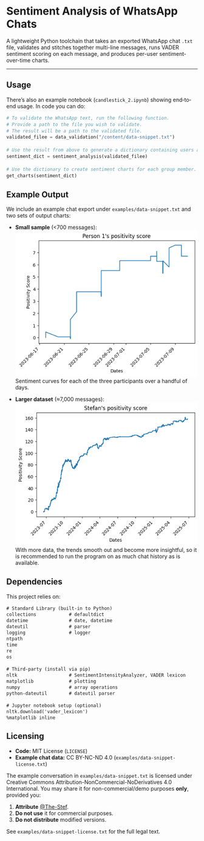 # Sentiment Analysis of WhatsApp Chats

A lightweight Python toolchain that takes an exported WhatsApp chat `.txt` file, validates and stitches together multi-line messages, runs VADER sentiment scoring on each message, and produces per-user sentiment‐over-time charts.

---

## Usage

There’s also an example notebook (`candlestick_2.ipynb`) showing end‐to‐end usage. In code you can do:

```python
# To validate the WhatsApp text, run the following function.
# Provide a path to the file you wish to validate.
# The result will be a path to the validated file.
validated_filee = data_validation("/content/data‐snippet.txt")

# Use the result from above to generate a dictionary containing users and sentiment scores.
sentiment_dict = sentiment_analysis(validated_filee)

# Use the dictionary to create sentiment charts for each group member.
get_charts(sentiment_dict)
```

## Example Output

We include an example chat export under `examples/data‐snippet.txt` and two sets of output charts:

- **Small sample** (<700 messages):  
  ![Sample chart – 3 users](./examples/p1-sentiment.png)  
  Sentiment curves for each of the three participants over a handful of days.

- **Larger dataset** (≈7,000 messages):  
  ![Larger‐data chart – Stefan (me)](./examples/stefan-sentiment.png)  
  With more data, the trends smooth out and become more insightful, so it is recommended to run the program on as much chat history as is available.

## Dependencies

This project relies on:

```text
# Standard Library (built-in to Python)
collections            # defaultdict
datetime               # date, datetime
dateutil               # parser
logging                # logger
ntpath
time
re
os

# Third-party (install via pip)
nltk                   # SentimentIntensityAnalyzer, VADER lexicon
matplotlib             # plotting
numpy                  # array operations
python-dateutil        # dateutil parser

# Jupyter notebook setup (optional)
nltk.download('vader_lexicon')
%matplotlib inline
```

## Licensing

- **Code:** MIT License (`LICENSE`)
- **Example chat data:** CC BY-NC-ND 4.0 (`examples/data-snippet-license.txt`)

The example conversation in `examples/data-snippet.txt` is licensed under Creative Commons Attribution-NonCommercial-NoDerivatives 4.0 International. You may share it for non-commercial/demo purposes **only**, provided you:

1. **Attribute** [@The-Stef](https://github.com/The-Stef).  
2. **Do not use** it for commercial purposes.
3. **Do not distribute** modified versions.

See `examples/data-snippet-license.txt` for the full legal text.